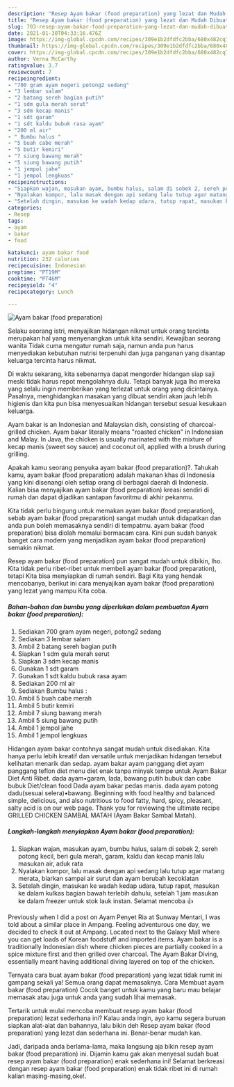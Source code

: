 ```yaml
---
description: "Resep Ayam bakar (food preparation) yang lezat dan Mudah Dibuat"
title: "Resep Ayam bakar (food preparation) yang lezat dan Mudah Dibuat"
slug: 703-resep-ayam-bakar-food-preparation-yang-lezat-dan-mudah-dibuat
date: 2021-01-30T04:33:16.476Z
image: https://img-global.cpcdn.com/recipes/309e1b2dfdfc2bba/680x482cq70/ayam-bakar-food-preparation-foto-resep-utama.jpg
thumbnail: https://img-global.cpcdn.com/recipes/309e1b2dfdfc2bba/680x482cq70/ayam-bakar-food-preparation-foto-resep-utama.jpg
cover: https://img-global.cpcdn.com/recipes/309e1b2dfdfc2bba/680x482cq70/ayam-bakar-food-preparation-foto-resep-utama.jpg
author: Verna McCarthy
ratingvalue: 3.7
reviewcount: 7
recipeingredient:
- "700 gram ayam negeri potong2 sedang"
- "3 lembar salam"
- "2 batang sereh bagian putih"
- "1 sdm gula merah serut"
- "3 sdm kecap manis"
- "1 sdt garam"
- "1 sdt kaldu bubuk rasa ayam"
- "200 ml air"
- " Bumbu halus "
- "5 buah cabe merah"
- "5 butir kemiri"
- "7 siung bawang merah"
- "5 siung bawang putih"
- "1 jempol jahe"
- "1 jempol lengkuas"
recipeinstructions:
- "Siapkan wajan, masukan ayam, bumbu halus, salam di sobek 2, sereh potong kecil, beri gula merah, garam, kaldu dan kecap manis lalu masukan air, aduk rata"
- "Nyalakan kompor, lalu masak dengan api sedang lalu tutup agar matang merata, biarkan sampai air surut dan ayam berubah kecoklatan"
- "Setelah dingin, masukan ke wadah kedap udara, tutup rapat, masukan ke dalam kulkas bagian bawah terlebih dahulu, setelah 1 jam masukan ke dalam freezer untuk stok lauk instan. Selamat mencoba 👍"
categories:
- Resep
tags:
- ayam
- bakar
- food

katakunci: ayam bakar food 
nutrition: 232 calories
recipecuisine: Indonesian
preptime: "PT19M"
cooktime: "PT46M"
recipeyield: "4"
recipecategory: Lunch

---
```



![Ayam bakar (food preparation)](https://img-global.cpcdn.com/recipes/309e1b2dfdfc2bba/680x482cq70/ayam-bakar-food-preparation-foto-resep-utama.jpg)

Selaku seorang istri, menyajikan hidangan nikmat untuk orang tercinta merupakan hal yang menyenangkan untuk kita sendiri. Kewajiban seorang  wanita Tidak cuma mengatur rumah saja, namun anda pun harus menyediakan kebutuhan nutrisi terpenuhi dan juga panganan yang disantap keluarga tercinta harus nikmat.

Di waktu  sekarang, kita sebenarnya dapat mengorder hidangan siap saji meski tidak harus repot mengolahnya dulu. Tetapi banyak juga lho mereka yang selalu ingin memberikan yang terlezat untuk orang yang dicintainya. Pasalnya, menghidangkan masakan yang dibuat sendiri akan jauh lebih higienis dan kita pun bisa menyesuaikan hidangan tersebut sesuai kesukaan keluarga. 

Ayam bakar is an Indonesian and Malaysian dish, consisting of charcoal-grilled chicken. Ayam bakar literally means &#34;roasted chicken&#34; in Indonesian and Malay. In Java, the chicken is usually marinated with the mixture of kecap manis (sweet soy sauce) and coconut oil, applied with a brush during grilling.

Apakah kamu seorang penyuka ayam bakar (food preparation)?. Tahukah kamu, ayam bakar (food preparation) adalah makanan khas di Indonesia yang kini disenangi oleh setiap orang di berbagai daerah di Indonesia. Kalian bisa menyajikan ayam bakar (food preparation) kreasi sendiri di rumah dan dapat dijadikan santapan favoritmu di akhir pekanmu.

Kita tidak perlu bingung untuk memakan ayam bakar (food preparation), sebab ayam bakar (food preparation) sangat mudah untuk didapatkan dan anda pun boleh memasaknya sendiri di tempatmu. ayam bakar (food preparation) bisa diolah memalui bermacam cara. Kini pun sudah banyak banget cara modern yang menjadikan ayam bakar (food preparation) semakin nikmat.

Resep ayam bakar (food preparation) pun sangat mudah untuk dibikin, lho. Kita tidak perlu ribet-ribet untuk membeli ayam bakar (food preparation), tetapi Kita bisa menyiapkan di rumah sendiri. Bagi Kita yang hendak mencobanya, berikut ini cara menyajikan ayam bakar (food preparation) yang lezat yang mampu Kita coba.

<!--inarticleads1-->

##### Bahan-bahan dan bumbu yang diperlukan dalam pembuatan Ayam bakar (food preparation):

1. Sediakan 700 gram ayam negeri, potong2 sedang
1. Sediakan 3 lembar salam
1. Ambil 2 batang sereh bagian putih
1. Siapkan 1 sdm gula merah serut
1. Siapkan 3 sdm kecap manis
1. Gunakan 1 sdt garam
1. Gunakan 1 sdt kaldu bubuk rasa ayam
1. Sediakan 200 ml air
1. Sediakan  Bumbu halus :
1. Ambil 5 buah cabe merah
1. Ambil 5 butir kemiri
1. Ambil 7 siung bawang merah
1. Ambil 5 siung bawang putih
1. Ambil 1 jempol jahe
1. Ambil 1 jempol lengkuas


Hidangan ayam bakar contohnya sangat mudah untuk disediakan. Kita hanya perlu lebih kreatif dan versatile untuk menjadikan hidangan tersebut kelihatan menarik dan sedap. ayam bakar ayam panggang diet ayam panggang teflon diet menu diet enak tanpa minyak tempe untuk Ayam Bakar Diet Anti Ribet. dada ayam•garam, lada, bawang putih bubuk dan cabe bubuk Diet/clean food Dada ayam bakar pedas manis. dada ayam potong dadu(sesuai selera)•bawang. Beginning with food healthy and balanced simple, delicious, and also nutritious to food fatty, hard, spicy, pleasant, salty acid is on our web page. Thank you for reviewing the ultimate recipe GRILLED CHICKEN SAMBAL MATAH (Ayam Bakar Sambal Matah). 

<!--inarticleads2-->

##### Langkah-langkah menyiapkan Ayam bakar (food preparation):

1. Siapkan wajan, masukan ayam, bumbu halus, salam di sobek 2, sereh potong kecil, beri gula merah, garam, kaldu dan kecap manis lalu masukan air, aduk rata
1. Nyalakan kompor, lalu masak dengan api sedang lalu tutup agar matang merata, biarkan sampai air surut dan ayam berubah kecoklatan
1. Setelah dingin, masukan ke wadah kedap udara, tutup rapat, masukan ke dalam kulkas bagian bawah terlebih dahulu, setelah 1 jam masukan ke dalam freezer untuk stok lauk instan. Selamat mencoba 👍


Previously when I did a post on Ayam Penyet Ria at Sunway Mentari, I was told about a similar place in Ampang. Feeling adventurous one day, we decided to check it out at Ampang. Located next to the Galaxy Mall where you can get loads of Korean foodstuff and imported items. Ayam bakar is a traditionally Indonesian dish where chicken pieces are partially cooked in a spice mixture first and then grilled over charcoal. The Ayam Bakar Diving, essentially meant having additional diving layered on top of the chicken. 

Ternyata cara buat ayam bakar (food preparation) yang lezat tidak rumit ini gampang sekali ya! Semua orang dapat memasaknya. Cara Membuat ayam bakar (food preparation) Cocok banget untuk kamu yang baru mau belajar memasak atau juga untuk anda yang sudah lihai memasak.

Tertarik untuk mulai mencoba membuat resep ayam bakar (food preparation) lezat sederhana ini? Kalau anda ingin, ayo kamu segera buruan siapkan alat-alat dan bahannya, lalu bikin deh Resep ayam bakar (food preparation) yang lezat dan sederhana ini. Benar-benar mudah kan. 

Jadi, daripada anda berlama-lama, maka langsung aja bikin resep ayam bakar (food preparation) ini. Dijamin kamu gak akan menyesal sudah buat resep ayam bakar (food preparation) enak sederhana ini! Selamat berkreasi dengan resep ayam bakar (food preparation) enak tidak ribet ini di rumah kalian masing-masing,oke!.

